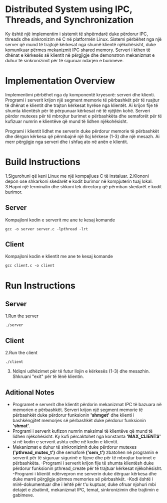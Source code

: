 # Distributed System using IPC, Threads, and Synchronization

Ky është një implementim i sistemit të shpërndarë duke përdorur IPC, threads dhe sinkronizim në C në platformën Linux. Sistemi përbëhet nga një server që mund të trajtojë kërkesat nga shumë klientë njëkohësisht, duke komunikuar përmes mekanizmit IPC shared memory. Serveri i kthen të dhënat e kërkesës së klientit në përgjigje dhe demonstron mekanizmat e duhur të sinkronizimit për të siguruar ndarjen e burimeve.

# Implementation Overview
Implementimi përbëhet nga dy komponentë kryesorë: serveri dhe klienti. Programi i serverit krijon një segment memorie të përbashkët për të ruajtur të dhënat e klientit dhe trajton kërkesat hyrëse nga klientët. Ai krijon fije të shumta klientësh për të përpunuar kërkesat në të njëjtën kohë. Serveri përdor mutexes për të mbrojtur burimet e përbashkëta dhe semaforët për të kufizuar numrin e klientëve që mund të lidhen njëkohësisht.

Programi i klientit lidhet me serverin duke përdorur memorie të përbashkët dhe dërgon kërkesa që përmbajnë një lloj kërkese (1-3) dhe një mesazh. Ai merr përgjigje nga serveri dhe i shfaq ato në anën e klientit.

# Build Instructions
1.Sigurohuni që keni Linux me një kompajlues C të instaluar.
2.Klononi depon ose shkarkoni skedarët e kodit burimor në kompjuterin tuaj lokal.
3.Hapni një terminalin dhe shkoni tek directory që përmban skedarët e kodit burimor.

## Server
Kompajloni kodin e serverit me ane te kesaj komande
```
gcc -o server server.c -lpthread -lrt
```

## Client
Kompajloni kodin e klientit me ane te kesaj komande
```
gcc client.c -o client
```
# Run Instructions

## Server
1.Run the server
```
./server
```
## Client
2.Run the client
```
./client
```
3. Ndiqni udhëzimet për të futur llojin e kërkesës (1-3) dhe mesazhin. Shkruani "exit" për të lënë klientin.

## Aditional Notes

- Programet e serverit dhe klientit përdorin mekanizmat IPC të bazuara në memorien e përbashkët. Serveri krijon një segment memorie të përbashkët duke përdorur funksionin **'shmget'** dhe klienti i bashkëngjitet memorjes së përbashkët duke përdorur funksionin **'shmat'**.
- Programi i serverit kufizon numrin maksimal të klientëve që mund të lidhen njëkohësisht. Ky kufi përcaktohet nga konstanta **'MAX_CLIENTS'** si në kodin e serverit ashtu edhe në kodin e klientit.
- Mekanizmat e duhur të sinkronizimit duke përdorur mutexes **('pthread_mutex_t')** dhe semaforë **('sem_t')** zbatohen në programin e serverit për të siguruar sigurinë e fijeve dhe për të mbrojtur burimet e përbashkëta.
-Programi i serverit krijon fije të shumta klientësh duke përdorur funksionin pthread_create për të trajtuar kërkesat njëkohësisht.
-Programi i klientit ndërvepron me serverin duke dërguar kërkesa dhe duke marrë përgjigje përmes memories së përbashkët.
-Kodi është i mirë-dokumentuar dhe i lehtë për t'u kuptuar, duke ofruar njohuri mbi detajet e zbatimit, mekanizmat IPC, temat, sinkronizimin dhe trajtimin e gabimeve.
